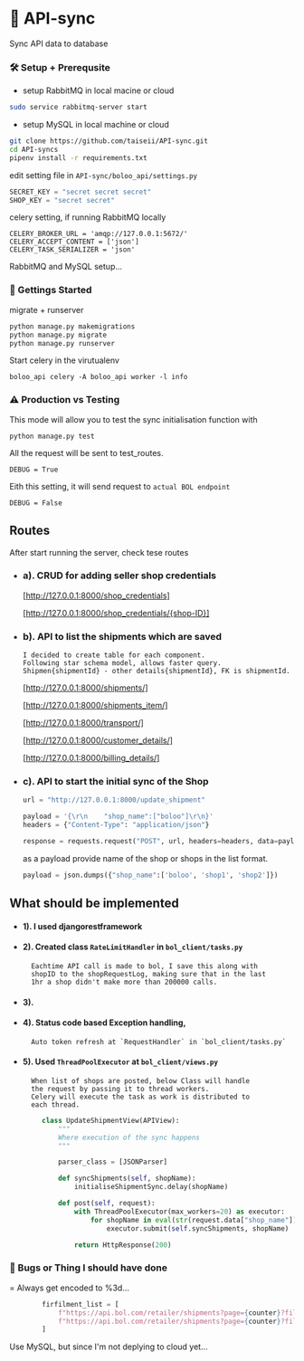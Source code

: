# 📡 API-sync

Sync API data to database

### 🛠️ Setup + Prerequsite
- setup RabbitMQ in local macine or cloud
```sh
sudo service rabbitmq-server start
```
- setup MySQL in local machine or cloud

```sh
git clone https://github.com/taiseii/API-sync.git
cd API-syncs
pipenv install -r requirements.txt
```
edit setting file in `API-sync/boloo_api/settings.py`
```py
SECRET_KEY = "secret secret secret"
SHOP_KEY = "secret secret"
```
celery setting, if running RabbitMQ locally
```
CELERY_BROKER_URL = 'amqp://127.0.0.1:5672/'
CELERY_ACCEPT_CONTENT = ['json']
CELERY_TASK_SERIALIZER = 'json'
```
RabbitMQ and MySQL setup...

### 🍭 Gettings Started
migrate + runserver
```py
python manage.py makemigrations
python manage.py migrate
python manage.py runserver
```
Start celery in the virutualenv
```
boloo_api celery -A boloo_api worker -l info
```

### ⚠️ Production vs Testing 
This mode will allow you to test the sync 
initialisation function with 
```
python manage.py test
```

All the request will be sent to test_routes.
```
DEBUG = True
```
Eith this setting, it will send request to `actual BOL endpoint`
```
DEBUG = False
```


## Routes
After start running the server, check tese routes
- ### a). CRUD for adding seller shop credentials
  [http://127.0.0.1:8000/shop_credentials]

  [http://127.0.0.1:8000/shop_credentials/{shop-ID}]

- ### b). API to list the shipments which are saved
      I decided to create table for each component.
      Following star schema model, allows faster query.
      Shipmen{shipmentId} - other details{shipmentId}, FK is shipmentId.
  [http://127.0.0.1:8000/shipments/]

  [http://127.0.0.1:8000/shipments_item/]

  [http://127.0.0.1:8000/transport/]

  [http://127.0.0.1:8000/customer_details/]

  [http://127.0.0.1:8000/billing_details/]

- ### c). API to start the initial sync of the Shop
  ```py
  url = "http://127.0.0.1:8000/update_shipment"

  payload = '{\r\n    "shop_name":["boloo"]\r\n}'
  headers = {"Content-Type": "application/json"}

  response = requests.request("POST", url, headers=headers, data=payload)
  ```
  as a payload provide name of the shop or shops in the list format.
  ```py
  payload = json.dumps({"shop_name":['boloo', 'shop1', 'shop2']})
  ```


## What should be implemented
- #### 1).  I used djangorestframework
- #### 2).  Created class `RateLimitHandler` in `bol_client/tasks.py` 
        Eachtime API call is made to bol, I save this along with 
        shopID to the shopRequestLog, making sure that in the last 
        1hr a shop didn't make more than 200000 calls. 
- #### 3).
- #### 4). Status code based Exception handling, 
        Auto token refresh at `RequestHandler` in `bol_client/tasks.py`
- #### 5). Used `ThreadPoolExecutor` at `bol_client/views.py`
        When list of shops are posted, below Class will handle 
        the request by passing it to thread workers. 
        Celery will execute the task as work is distributed to 
        each thread. 
```py
        class UpdateShipmentView(APIView):
            """
            Where execution of the sync happens
            """

            parser_class = [JSONParser]

            def syncShipments(self, shopName):
                initialiseShipmentSync.delay(shopName)

            def post(self, request):
                with ThreadPoolExecutor(max_workers=20) as executor:
                    for shopName in eval(str(request.data["shop_name"])):
                        executor.submit(self.syncShipments, shopName)

                return HttpResponse(200)
```

### 🐞 Bugs or Thing I should have done 

= Always get encoded to %3d...
```py
        firfilment_list = [
            f"https://api.bol.com/retailer/shipments?page={counter}?filfilment-method=FBR",
            f"https://api.bol.com/retailer/shipments?page={counter}?filfilment-method=FBB"
        ]
```
Use MySQL, but since I'm not deplying to cloud yet...